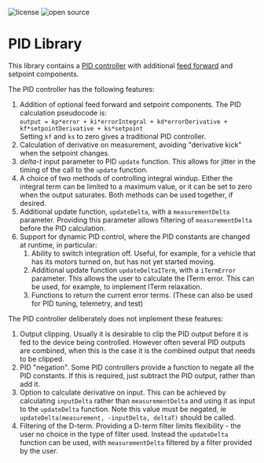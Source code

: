 ![license](https://img.shields.io/badge/license-MIT-green) ![open source](https://badgen.net/badge/open/source/blue?icon=github)

# PID Library

This library contains a [PID controller](https://en.wikipedia.org/wiki/Proportional-integral-derivative_controller) with
additional [feed forward](https://en.wikipedia.org/wiki/Feed_forward_(control)) and setpoint components.

The PID controller has the following features:

1. Addition of optional feed forward and setpoint components. The PID calculation pseudocode is:<br>
   `output = kp*error + ki*errorIntegral + kd*errorDerivative + kf*setpointDerivative + ks*setpoint`<br>
   Setting `kf` and `ks` to zero gives a traditional PID controller.
2. Calculation of derivative on measurement, avoiding "derivative kick" when the setpoint changes.
3. _delta-t_ input parameter to PID `update` function. This allows for jitter in the timing of the call to the `update` function.
4. A choice of two methods of controlling integral windup. Either the integral term can be limited to a maximum value,
   or it can be set to zero when the output saturates. Both methods can be used together, if desired.
5. Additional update function, `updateDelta`, with a `measurementDelta` parameter. Providing this parameter
   allows filtering of `measurementDelta` before the PID calculation.
6. Support for dynamic PID control, where the PID constants are changed at runtime, in particular:
    1. Ability to switch integration off. Useful, for example, for a vehicle that has its motors turned on, but has not yet started moving.
    2. Additional update function `updateDeltaITerm`, with a `iTermError` parameter. This allows the user to calculate the ITerm
       error. This can be used, for example, to implement ITerm relaxation.
    3. Functions to return the current error terms. (These can also be used for PID tuning, telemetry, and test)

The PID controller deliberately does not implement these features:

1. Output clipping. Usually it is desirable to clip the PID output before it is fed to the device being controlled.
   However often several PID outputs are combined, when this is the case it is the combined output that needs to be clipped.
2. PID "negation". Some PID controllers provide a function to negate all the PID constants. If this is required,
   just subtract the PID output, rather than add it.
3. Option to calculate derivative on input. This can be achieved by calculating `inputDelta` rather than `measurementDelta`
   and using it as input to the `updateDelta` function.
   Note this value must be negated, ie `updateDelta(measurement, -inputDelta, deltaT)` should be called.
4. Filtering of the D-term. Providing a D-term filter limits flexibility - the user no choice in the type of filter used.
   Instead the `updateDelta` function can be used, with `measurementDelta` filtered by a filter provided by the user.
